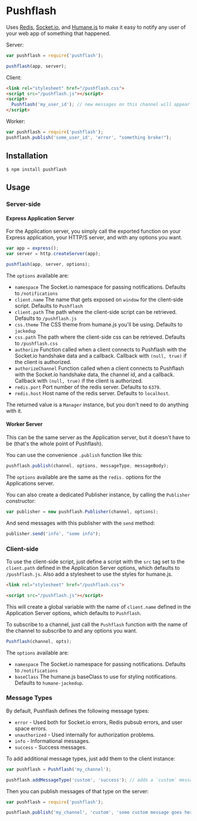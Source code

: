 Pushflash
=========

Uses [Redis](http://redis.io), [Socket.io](http://socket.io), and [Humane.js](http://wavded.github.io/humane-js/) to make it easy to notify any user of your web app of something that happened.

Server:

```javascript
var pushflash = require('pushflash');

pushflash(app, server);
```

Client:

```html
<link rel="stylesheet" href="/pushflash.css">
<script src="/pushflash.js"></script>
<script>
  Pushflash('my_user_id'); // new messages on this channel will appear automatically
</script>
```

Worker:

```javascript
var pushflash = require('pushflash');
pushflash.publish('some_user_id', 'error', "something broke!");
```

Installation
------------

```
$ npm install pushflash
```

Usage
-----

### Server-side

#### Express Application Server

For the Application server, you simply call the exported function on your Express application, your HTTP/S server, and with any options you want.

```javascript
var app = express();
var server = http.createServer(app);

pushflash(app, server, options);
```

The `options` available are:

* `namespace` The Socket.io namespace for passing notifications. Defaults to `/notifications`
* `client.name` The name that gets exposed on `window` for the client-side script. Defaults to `Pushflash`
* `client.path` The path where the client-side script can be retrieved. Defaults to `/pushflash.js`
* `css.theme` The CSS theme from humane.js you'll be using. Defaults to `jackedup`
* `css.path` The path where the client-side css can be retrieved. Defaults to `/pushflash.css`
* `authorize` Function called when a client connects to Pushflash with the Socket.io handshake data and a callback. Callback with `(null, true)` if the client is authorized.
* `authorizeChannel` Function called when a client connects to Pushflash with the Socket.io handshake data, the channel id, and a callback. Callback with `(null, true)` if the client is authorized.
* `redis.port` Port number of the redis server. Defaults to `6379`.
* `redis.host` Host name of the redis server. Defaults to `localhost`.

The returned value is a `Manager` instance, but you don't need to do anything with it.

#### Worker Server

This can be the same server as the Application server, but it doesn't have to be (that's the whole point of Pushflash).

You can use the convenience `.publish` function like this:

```javascript
pushflash.publish(channel, options, messageType, messageBody);
```

The `options` available are the same as the `redis.` options for the Applications server.

You can also create a dedicated Publisher instance, by calling the `Publisher` constructor:

```javascript
var publisher = new pushflash.Publisher(channel, options);
```

And send messages with this publisher with the `send` method:

```javascript
publisher.send('info', "some info");
```

### Client-side

To use the client-side script, just define a script with the `src` tag set to the `client.path` defined in the Application Server options, which defaults to `/pushflash.js`. Also add a stylesheet to use the styles for humane.js.

```html
<link rel="stylesheet" href="/pushflash.css">

<script src="/pushflash.js"></script>
```

This will create a global variable with the name of `client.name` defined in the Application Server options, which defaults to `Pushflash`.

To subscribe to a channel, just call the `Pushflash` function with the name of the channel to subscribe to and any options you want.

```javascript
Pushflash(channel, opts);
```

The `options` available are:

* `namespace` The Socket.io namespace for passing notifications. Defaults to `/notifications`
* `baseClass` The humane.js baseClass to use for styling notifications. Defaults to `humane-jackedup`.

### Message Types

By default, Pushflash defines the following message types:

* `error` - Used both for Socket.io errors, Redis pubsub errors, and user space errors.
* `unauthorized` - Used internally for authorization problems.
* `info` - Informational messages.
* `success` - Success messages.

To add additional message types, just add them to the client instance:

```javascript
var pushflash = Pushflash('my_channel');

pushflash.addMessageType('custom', 'success'); // adds a `custom` message type that is styled like a `success` message.
```

Then you can publish messages of that type on the server:
```javascript
var pushflash = require('pushflash');

pushflash.publish('my_channel', 'custom', 'some custom message goes here.');
```
